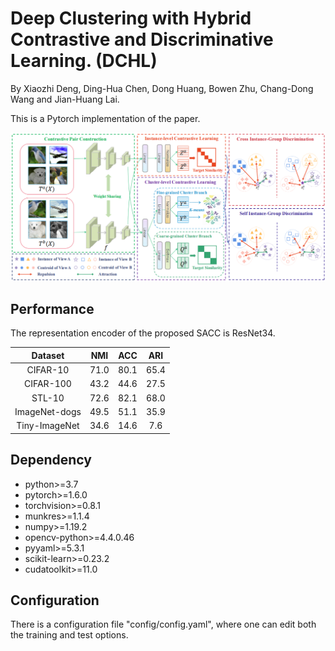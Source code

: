 # Deep Clustering with Hybrid Contrastive and Discriminative Learning. (DCHL)

By Xiaozhi Deng, Ding-Hua Chen, Dong Huang, Bowen Zhu, Chang-Dong Wang and Jian-Huang Lai.

This is a Pytorch implementation of the paper.

![network](.\figures\network.png)

## Performance

The representation encoder of the proposed SACC is ResNet34.

|    Dataset    | NMI  | ACC  | ARI  |
| :-----------: | :--: | :--: | :--: |
|   CIFAR-10    | 71.0 | 80.1 | 65.4 |
|   CIFAR-100   | 43.2 | 44.6 | 27.5 |
|    STL-10     | 72.6 | 82.1 | 68.0 |
| ImageNet-dogs | 49.5 | 51.1 | 35.9 |
| Tiny-ImageNet | 34.6 | 14.6 | 7.6  |

## Dependency

- python>=3.7
- pytorch>=1.6.0
- torchvision>=0.8.1
- munkres>=1.1.4
- numpy>=1.19.2
- opencv-python>=4.4.0.46
- pyyaml>=5.3.1
- scikit-learn>=0.23.2
- cudatoolkit>=11.0

## Configuration

There is a configuration file "config/config.yaml", where one can edit both the training and test options.

